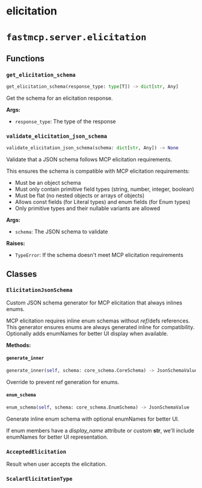 # elicitation

# `fastmcp.server.elicitation`

## Functions

### `get_elicitation_schema` <sup><a href="https://github.com/jlowin/fastmcp/blob/main/src/fastmcp/server/elicitation.py#L99" target="_blank"><Icon icon="github" style="width: 14px; height: 14px;" /></a></sup>

```python
get_elicitation_schema(response_type: type[T]) -> dict[str, Any]
```

Get the schema for an elicitation response.

**Args:**

* `response_type`: The type of the response

### `validate_elicitation_json_schema` <sup><a href="https://github.com/jlowin/fastmcp/blob/main/src/fastmcp/server/elicitation.py#L118" target="_blank"><Icon icon="github" style="width: 14px; height: 14px;" /></a></sup>

```python
validate_elicitation_json_schema(schema: dict[str, Any]) -> None
```

Validate that a JSON schema follows MCP elicitation requirements.

This ensures the schema is compatible with MCP elicitation requirements:

* Must be an object schema
* Must only contain primitive field types (string, number, integer, boolean)
* Must be flat (no nested objects or arrays of objects)
* Allows const fields (for Literal types) and enum fields (for Enum types)
* Only primitive types and their nullable variants are allowed

**Args:**

* `schema`: The JSON schema to validate

**Raises:**

* `TypeError`: If the schema doesn't meet MCP elicitation requirements

## Classes

### `ElicitationJsonSchema` <sup><a href="https://github.com/jlowin/fastmcp/blob/main/src/fastmcp/server/elicitation.py#L32" target="_blank"><Icon icon="github" style="width: 14px; height: 14px;" /></a></sup>

Custom JSON schema generator for MCP elicitation that always inlines enums.

MCP elicitation requires inline enum schemas without $ref/$defs references.
This generator ensures enums are always generated inline for compatibility.
Optionally adds enumNames for better UI display when available.

**Methods:**

#### `generate_inner` <sup><a href="https://github.com/jlowin/fastmcp/blob/main/src/fastmcp/server/elicitation.py#L40" target="_blank"><Icon icon="github" style="width: 14px; height: 14px;" /></a></sup>

```python
generate_inner(self, schema: core_schema.CoreSchema) -> JsonSchemaValue
```

Override to prevent ref generation for enums.

#### `enum_schema` <sup><a href="https://github.com/jlowin/fastmcp/blob/main/src/fastmcp/server/elicitation.py#L50" target="_blank"><Icon icon="github" style="width: 14px; height: 14px;" /></a></sup>

```python
enum_schema(self, schema: core_schema.EnumSchema) -> JsonSchemaValue
```

Generate inline enum schema with optional enumNames for better UI.

If enum members have a *display\_name* attribute or custom **str**,
we'll include enumNames for better UI representation.

### `AcceptedElicitation` <sup><a href="https://github.com/jlowin/fastmcp/blob/main/src/fastmcp/server/elicitation.py#L87" target="_blank"><Icon icon="github" style="width: 14px; height: 14px;" /></a></sup>

Result when user accepts the elicitation.

### `ScalarElicitationType` <sup><a href="https://github.com/jlowin/fastmcp/blob/main/src/fastmcp/server/elicitation.py#L95" target="_blank"><Icon icon="github" style="width: 14px; height: 14px;" /></a></sup>
